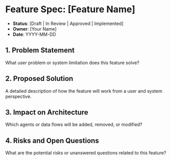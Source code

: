 <!--
TARGET: Developers, product managers.
USAGE: A detailed specification for a single feature, used for planning and implementation.
-->

# Feature Spec: [Feature Name]

-   **Status**: [Draft | In Review | Approved | Implemented]
-   **Owner**: [Your Name]
-   **Date**: YYYY-MM-DD

## 1. Problem Statement

What user problem or system limitation does this feature solve?

## 2. Proposed Solution

A detailed description of how the feature will work from a user and system perspective.

## 3. Impact on Architecture

Which agents or data flows will be added, removed, or modified?

## 4. Risks and Open Questions

What are the potential risks or unanswered questions related to this feature?
